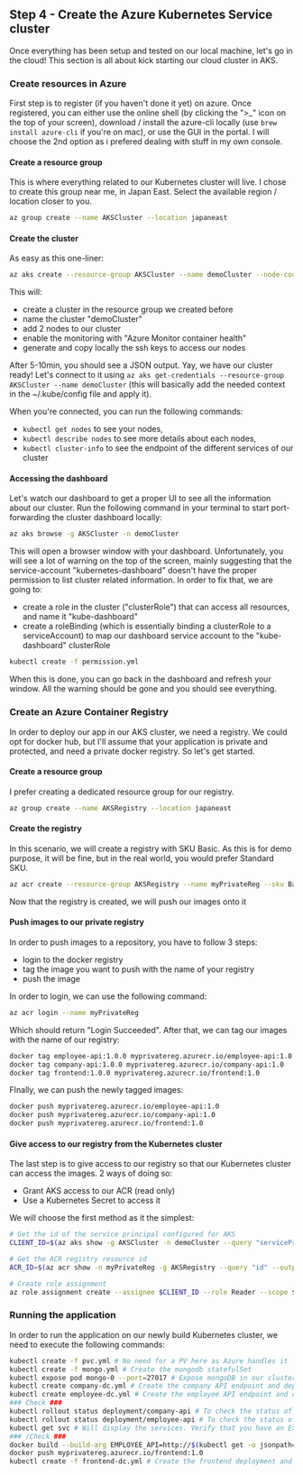 ## Step 4 - Create the Azure Kubernetes Service cluster

Once everything has been setup and tested on our local machine, let's go in the cloud! This section is all about kick starting our cloud cluster in AKS.

### Create resources in Azure

First step is to register (if you haven't done it yet) on azure. Once registered, you can either use the online shell (by clicking the ">_" icon on the top of your screen), download / install the azure-cli locally (use `brew install azure-cli` if you're on mac), or use the GUI in the portal. I will choose the 2nd option as i prefered dealing with stuff in my own console.

#### Create a resource group

This is where everything related to our Kubernetes cluster will live. I chose to create this group near me, in Japan East. Select the available region / location closer to you.

```bash
az group create --name AKSCluster --location japaneast
```

#### Create the cluster

As easy as this one-liner:

```bash
az aks create --resource-group AKSCluster --name demoCluster --node-count 2 --enable-addons monitoring --generate-ssh-keys
```

This will:
- create a cluster in the resource group we created before
- name the cluster "demoCluster"
- add 2 nodes to our cluster
- enable the monitoring with "Azure Monitor container health"
- generate and copy locally the ssh keys to access our nodes

After 5-10min, you should see a JSON output. Yay, we have our cluster ready! Let's connect to it using `az aks get-credentials --resource-group AKSCluster --name demoCluster` (this will basically add the needed context in the ~/.kube/config file and apply it). 

When you're connected, you can run the following commands:
- `kubectl get nodes` to see your nodes,
- `kubectl describe nodes` to see more details about each nodes,
- `kubectl cluster-info` to see the endpoint of the different services of our cluster

#### Accessing the dashboard

Let's watch our dashboard to get a proper UI to see all the information about our cluster. Run the following command in your terminal to start port-forwarding the cluster dashboard locally:

```bash
az aks browse -g AKSCluster -n demoCluster
```

This will open a browser window with your dashboard. Unfortunately, you will see a lot of warning on the top of the screen, mainly suggesting that the service-account "kubernetes-dashboard" doesn't have the proper permission to list cluster related information. In order to fix that, we are going to:
- create a role in the cluster ("clusterRole") that can access all resources, and name it "kube-dashboard"
- create a roleBinding (which is essentially binding a clusterRole to a serviceAccount) to map our dashboard service account to the "kube-dashboard" clusterRole

```bash
kubectl create -f permission.yml
```

When this is done, you can go back in the dashboard and refresh your window. All the warning should be gone and you should see everything.

### Create an Azure Container Registry

In order to deploy our app in our AKS cluster, we need a registry. We could opt for docker hub, but I'll assume that your application is private and protected, and need a private docker registry. So let's get started.

#### Create a resource group

I prefer creating a dedicated resource group for our registry.

```bash
az group create --name AKSRegistry --location japaneast
```

#### Create the registry

In this scenario, we will create a registry with SKU Basic. As this is for demo purpose, it will be fine, but in the real world, you would prefer Standard SKU.

```bash
az acr create --resource-group AKSRegistry --name myPrivateReg --sku Basic
```

Now that the registry is created, we will push our images onto it

#### Push images to our private registry

In order to push images to a repository, you have to follow 3 steps:
- login to the docker registry
- tag the image you want to push with the name of your registry
- push the image

In order to login, we can use the following command:

```bash
az acr login --name myPrivateReg
```

Which should return "Login Succeeded". After that, we can tag our images with the name of our registry:

```bash
docker tag employee-api:1.0.0 myprivatereg.azurecr.io/employee-api:1.0
docker tag company-api:1.0.0 myprivatereg.azurecr.io/company-api:1.0
docker tag frontend:1.0.0 myprivatereg.azurecr.io/frontend:1.0
```

FInally, we can push the newly tagged images:

```bash
docker push myprivatereg.azurecr.io/employee-api:1.0
docker push myprivatereg.azurecr.io/company-api:1.0
docker push myprivatereg.azurecr.io/frontend:1.0
```

#### Give access to our registry from the Kubernetes cluster

The last step is to give access to our registry so that our Kubernetes cluster can access the images. 2 ways of doing so:
- Grant AKS access to our ACR (read only)
- Use a Kubernetes Secret to access it

We will choose the first method as it the simplest:

```bash
# Get the id of the service principal configured for AKS
CLIENT_ID=$(az aks show -g AKSCluster -n demoCluster --query "servicePrincipalProfile.clientId" --output tsv)

# Get the ACR registry resource id
ACR_ID=$(az acr show -n myPrivateReg -g AKSRegistry --query "id" --output tsv)

# Create role assignment
az role assignment create --assignee $CLIENT_ID --role Reader --scope $ACR_ID
```

### Running the application

In order to run the application on our newly build Kubernetes cluster, we need to execute the following commands:

```bash
kubectl create -f pvc.yml # No need for a PV here as Azure handles it for us
kubectl create -f mongo.yml # Create the mongodb statefulSet
kubectl expose pod mongo-0 --port=27017 # Expose mongoDB in our cluster
kubectl create company-dc.yml # Create the company API endpoint and deployment
kubectl create employee-dc.yml # Create the employee API endpoint and deployment
### Check ###
kubectl rollout status deployment/company-api # To check the status of the company API
kubectl rollout status deployment/employee-api # To check the status of the employee API
kubectl get svc # Will display the services. Verify that you have an External IP for employee and company API
### /Check ###
docker build --build-arg EMPLOYEE_API=http://$(kubectl get -o jsonpath="{.status.loadBalancer.ingress[0].ip}" services employee-api):8000 --build-arg COMPANY_API=http://$(kubectl get -o jsonpath="{.status.loadBalancer.ingress[0].ip}" services company-api):8080 -t myprivatereg.azurecr.io/frontend:1.0 ../../frontend # Create the new frontend image referencing our APIs endpoint
docker push myprivatereg.azurecr.io/frontend:1.0
kubectl create -f frontend-dc.yml # Create the frontend deployment and service
```